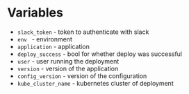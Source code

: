 # Variables

- `slack_token` - token to authenticate with slack
- `env ` - environment
- `application` - application
- `deploy_success` - bool for whether deploy was successful
- `user` - user running the deployment
- `version` - version of the application
- `config_version` - version of the configuration
- `kube_cluster_name` - kubernetes cluster of deployment
